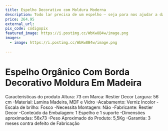 ```yaml
---
title: Espelho Decorativo com Moldura Moderna 
description: Todo lar precisa de um espelho – seja para nos ajudar a dar aquela conferida antes de sair ou simplesmente para ampliar o ambiente e refletir as coisas boas. Um espelho decorativo vai trazer um toque de elegância e estilo para a casa, e quem nos der esse presente sempre terá um reflexo de gratidão da nossa parte!
price: 264.95
external_url: 
pix_code: códigopix
featured_image: https://i.postimg.cc/WbKw8B4w/image.png
images:
  - image: https://i.postimg.cc/WbKw8B4w/image.png
   
---
```

# Espelho Orgânico Com Borda Decorativo Moldura Em Madeira
Características do produto
Altura: 73 cm
Marca: Restier Decor
Largura: 56 cm
-Material: Lamina Madeira, MDF e Vidro
-Acabamento: Verniz Incolor
-Escala de brilho: Fosco
-Necessita Montagem: Não
-Fabricante: Restier Decor
-Conteúdo da Embalagem: 1 Espelho e 1 suporte
-Dimensões aproximadas: 56x73
-Peso Aproximado do Produto: 5,5Kg
-Garantia: 3 meses contra defeito de Fabricação
